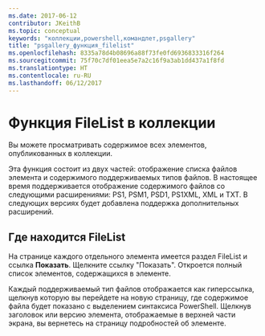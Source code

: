 ```yaml
---
ms.date: 2017-06-12
contributor: JKeithB
ms.topic: conceptual
keywords: "коллекции,powershell,командлет,psgallery"
title: "psgallery_функция_filelist"
ms.openlocfilehash: 8335a78d4b08696a88f73fe0fd6936833316f264
ms.sourcegitcommit: 75f70c7df01eea5e7a2c16f9a3ab1dd437a1f8fd
ms.translationtype: HT
ms.contentlocale: ru-RU
ms.lasthandoff: 06/12/2017
---
```

# <a name="filelist-feature-in-the-gallery"></a>Функция FileList в коллекции

Вы можете просматривать содержимое всех элементов, опубликованных в коллекции. 

Эта функция состоит из двух частей: отображение списка файлов элемента и содержимого поддерживаемых типов файлов. В настоящее время поддерживается отображение содержимого файлов со следующими расширениями: PS1, PSM1, PSD1, PS1XML, XML и TXT. В следующих версиях будет добавлена поддержка дополнительных расширений. 

## <a name="where-to-find-filelist"></a>Где находится FileList
На странице каждого отдельного элемента имеется раздел FileList и ссылка **Показать**. Щелкните ссылку "Показать". Откроется полный список элементов, содержащихся в элементе.

Каждый поддерживаемый тип файлов отображается как гиперссылка, щелкнув которую вы перейдете на новую страницу, где содержимое файла будет показано с выделением синтаксиса PowerShell. Щелкнув заголовок или версию элемента, отображаемые в верхней части экрана, вы вернетесь на страницу подробностей об элементе.


